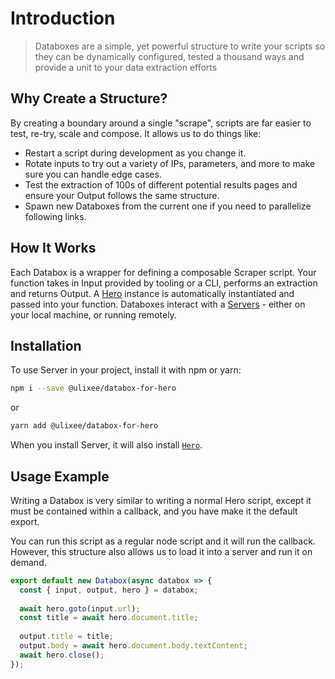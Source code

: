 # Introduction

> Databoxes are a simple, yet powerful structure to write your scripts so they can be dynamically configured, tested a thousand ways and provide a unit to your data extraction efforts 

## Why Create a Structure?

By creating a boundary around a single "scrape", scripts are far easier to test, re-try, scale and compose. It allows us to do things like:
- Restart a script during development as you change it.
- Rotate inputs to try out a variety of IPs, parameters, and more to make sure you can handle edge cases.
- Test the extraction of 100s of different potential results pages and ensure your Output follows the same structure.
- Spawn new Databoxes from the current one if you need to parallelize following links.

## How It Works

Each Databox is a wrapper for defining a composable Scraper script. Your function takes in Input provided by tooling or a CLI, performs an extraction and returns Output. A [Hero](/docs/hero) instance is automatically instantiated and passed into your function. Databoxes interact with a [Servers](/docs/server) - either on your local machine, or running remotely.

## Installation

To use Server in your project, install it with npm or yarn:

```bash
npm i --save @ulixee/databox-for-hero
```

or

```bash
yarn add @ulixee/databox-for-hero
```

When you install Server, it will also install [`Hero`](/docs/hero).

## Usage Example

Writing a Databox is very similar to writing a normal Hero script, except it must be contained within a callback, and you have make it the default export.

You can run this script as a regular node script and it will run the callback. However, this structure also allows us to load it into a server and run it on demand.

```js
export default new Databox(async databox => {
  const { input, output, hero } = databox;
  
  await hero.goto(input.url);
  const title = await hero.document.title;
  
  output.title = title;
  output.body = await hero.document.body.textContent;
  await hero.close();
});
```
